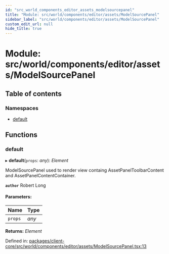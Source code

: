 ```yaml
---
id: "src_world_components_editor_assets_modelsourcepanel"
title: "Module: src/world/components/editor/assets/ModelSourcePanel"
sidebar_label: "src/world/components/editor/assets/ModelSourcePanel"
custom_edit_url: null
hide_title: true
---
```


# Module: src/world/components/editor/assets/ModelSourcePanel

## Table of contents

### Namespaces

- [default](src_world_components_editor_assets_modelsourcepanel.default.md)

## Functions

### default

▸ **default**(`props`: *any*): *Element*

ModelSourcePanel used to render view containg AssetPanelToolbarContent and AssetPanelContentContainer.

**`author`** Robert Long

#### Parameters:

Name | Type |
:------ | :------ |
`props` | *any* |

**Returns:** *Element*

Defined in: [packages/client-core/src/world/components/editor/assets/ModelSourcePanel.tsx:13](https://github.com/xr3ngine/xr3ngine/blob/a16a45d7e/packages/client-core/src/world/components/editor/assets/ModelSourcePanel.tsx#L13)
